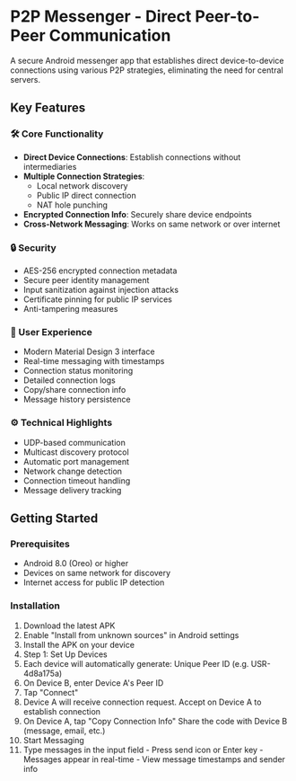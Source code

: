 # P2P Messenger - Direct Peer-to-Peer Communication

A secure Android messenger app that establishes direct device-to-device connections using various P2P strategies, eliminating the need for central servers.

## Key Features

### 🛠️ Core Functionality
- **Direct Device Connections**: Establish connections without intermediaries
- **Multiple Connection Strategies**:
  - Local network discovery
  - Public IP direct connection
  - NAT hole punching
- **Encrypted Connection Info**: Securely share device endpoints
- **Cross-Network Messaging**: Works on same network or over internet

### 🔒 Security
- AES-256 encrypted connection metadata
- Secure peer identity management
- Input sanitization against injection attacks
- Certificate pinning for public IP services
- Anti-tampering measures

### 📱 User Experience
- Modern Material Design 3 interface
- Real-time messaging with timestamps
- Connection status monitoring
- Detailed connection logs
- Copy/share connection info
- Message history persistence

### ⚙️ Technical Highlights
- UDP-based communication
- Multicast discovery protocol
- Automatic port management
- Network change detection
- Connection timeout handling
- Message delivery tracking

## Getting Started

### Prerequisites
- Android 8.0 (Oreo) or higher
- Devices on same network for discovery
- Internet access for public IP detection

### Installation
1. Download the latest APK 
2. Enable "Install from unknown sources" in Android settings
3. Install the APK on your device
4. Step 1: Set Up Devices
5. Each device will automatically generate: Unique Peer ID (e.g. USR-4d8a175a)
6. On Device B, enter Device A's Peer ID
7. Tap "Connect"
8. Device A will receive connection request. Accept on Device A to establish connection
9. On Device A, tap "Copy Connection Info" Share the code with Device B (message, email, etc.)
10. Start Messaging
11. Type messages in the input field - Press send icon or Enter key - Messages appear in real-time - View message timestamps and sender info
